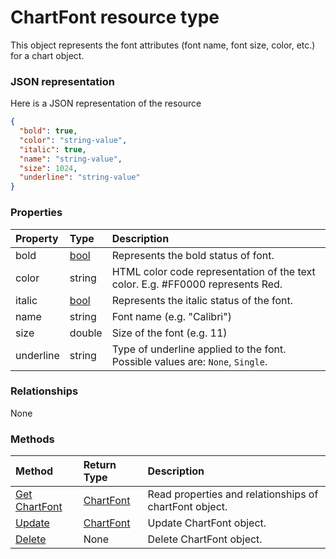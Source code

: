 # ChartFont resource type

This object represents the font attributes (font name, font size, color, etc.) for a chart object.

### JSON representation

Here is a JSON representation of the resource

<!-- {
  "blockType": "resource",
  "optionalProperties": [

  ],
  "@odata.type": "microsoft.graph.chartfont"
}-->

```json
{
  "bold": true,
  "color": "string-value",
  "italic": true,
  "name": "string-value",
  "size": 1024,
  "underline": "string-value"
}

```
### Properties
| Property	   | Type	|Description|
|:---------------|:--------|:----------|
|bold|[bool](bool.md)|Represents the bold status of font.|
|color|string|HTML color code representation of the text color. E.g. #FF0000 represents Red.|
|italic|[bool](bool.md)|Represents the italic status of the font.|
|name|string|Font name (e.g. "Calibri")|
|size|double|Size of the font (e.g. 11)|
|underline|string|Type of underline applied to the font. Possible values are: `None`, `Single`.|

### Relationships
None


### Methods

| Method		   | Return Type	|Description|
|:---------------|:--------|:----------|
|[Get ChartFont](../api/chartfont_get.md) | [ChartFont](chartfont.md) |Read properties and relationships of chartFont object.|
|[Update](../api/chartfont_update.md) | [ChartFont](chartfont.md)	|Update ChartFont object. |
|[Delete](../api/chartfont_delete.md) | None |Delete ChartFont object. |

<!-- uuid: 8fcb5dbc-d5aa-4681-8e31-b001d5168d79
2015-10-25 14:57:30 UTC -->
<!-- {
  "type": "#page.annotation",
  "description": "ChartFont resource",
  "keywords": "",
  "section": "documentation",
  "tocPath": ""
}-->